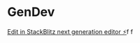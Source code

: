 # GenDev

[Edit in StackBlitz next generation editor ⚡️](https://stackblitz.com/~/github.com/RectiFlex/GenDev)f
f
